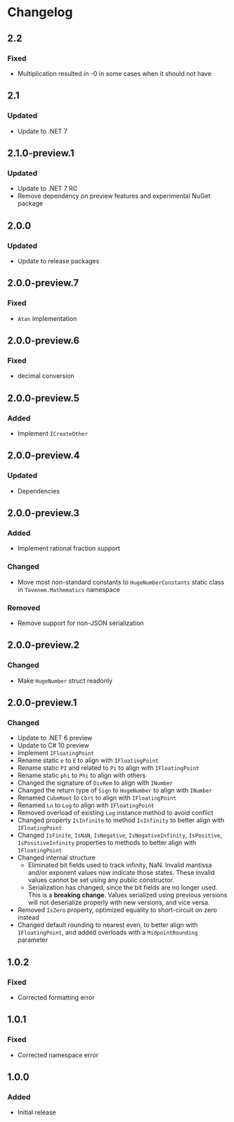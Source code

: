# Changelog

## 2.2
### Fixed
- Multiplication resulted in -0 in some cases when it should not have

## 2.1
### Updated
- Update to .NET 7

## 2.1.0-preview.1
### Updated
- Update to .NET 7 RC
- Remove dependency on preview features and experimental NuGet package

## 2.0.0
### Updated
- Update to release packages

## 2.0.0-preview.7
### Fixed
- `Atan` implementation

## 2.0.0-preview.6
### Fixed
- decimal conversion

## 2.0.0-preview.5
### Added
- Implement `ICreateOther`

## 2.0.0-preview.4
### Updated
- Dependencies

## 2.0.0-preview.3
### Added
- Implement rational fraction support
### Changed
- Move most non-standard constants to `HugeNumberConstants` static class in `Tavenem.Mathematics` namespace
### Removed
- Remove support for non-JSON serialization

## 2.0.0-preview.2
### Changed
- Make `HugeNumber` struct readonly

## 2.0.0-preview.1
### Changed
- Update to .NET 6 preview
- Update to C# 10 preview
- Implement `IFloatingPoint`
- Rename static `e` to `E` to align with `IFloatingPoint`
- Rename static `PI` and related to `Pi` to align with `IFloatingPoint`
- Rename static `phi` to `Phi` to align with others
- Changed the signature of `DivRem` to align with `INumber`
- Changed the return type of `Sign` to `HugeNumber` to align with `INumber`
- Renamed `CubeRoot` to `Cbrt` to align with `IFloatingPoint`
- Renamed `Ln` to `Log` to align with `IFloatingPoint`
- Removed overload of existing `Log` instance method to avoid conflict
- Changed property `IsInfinite` to method `IsInfinity` to better align with `IFloatingPoint`
- Changed `IsFinite`, `IsNaN`, `IsNegative`, `IsNegativeInfinity`, `IsPositive`, `IsPositiveInfinity` properties to methods to better align with `IFloatingPoint`
- Changed internal structure
    - Eliminated bit fields used to track infinity, NaN. Invalid mantissa and/or exponent values now indicate those states.
      These invalid values cannot be set using any public constructor.
    - Serialization has changed, since the bit fields are no longer used.
      This is a **breaking change**.
      Values serialized using previous versions will not deserialize properly with new versions, and vice versa.
- Removed `IsZero` property, optimized equality to short-circuit on zero instead
- Changed default rounding to nearest even, to better align with `IFloatingPoint`, and added overloads with a `MidpointRounding` parameter

## 1.0.2
### Fixed
- Corrected formatting error

## 1.0.1
### Fixed
- Corrected namespace error

## 1.0.0
### Added
- Initial release